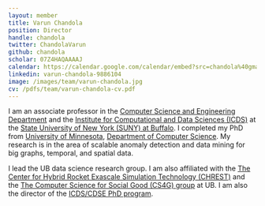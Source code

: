 ```yaml
---
layout: member
title: Varun Chandola
position: Director
handle: chandola
twitter: ChandolaVarun
github: chandola
scholar: 07Z4HAQAAAAJ
calendar: https://calendar.google.com/calendar/embed?src=chandola%40gmail.com&ctz=America%2FNew_York
linkedin: varun-chandola-9886104
image: /images/team/varun-chandola.jpg
cv: /pdfs/team/varun-chandola-cv.pdf
---
```


I am an associate professor in the [Computer Science and Engineering Department](http://www.cse.buffalo.edu) and the <a href="http://www.buffalo.edu/icds"> Institute for Computational and Data Sciences (ICDS)</a> at the <a  href="http://www.buffalo.edu/">State University of New York (SUNY) at Buffalo</a>. I completed my PhD from <a href="http://www.umn.edu">University of Minnesota</a>, <a href="http://www.cs.umn.edu">Department of Computer Science</a>. My research is in the area of scalable anomaly detection and data mining for big graphs, temporal, and spatial data.

I lead the UB data science research group. I am also affiliated with the <a href="https://www.buffalo.edu/">The Center for Hybrid Rocket Exascale Simulation Technology (CHREST)</a> and the <a href="https://cs4sg.github.io">The Computer Science for Social Good (CS4G) group</a> at UB. I am also the director of the <a href="https://www.buffalo.edu/icds/programs-and-degrees/cdse.html">ICDS/CDSE PhD program</a>.

<!--font color="red">I am on a temporary leave from UB for next few years, and will be serving as a Program Director in the <a href="https://www.nsf.gov/div/index.jsp?div=OAC">Office of Advanced Cyberinfrastructure</a>, at the <a href="https://www.nsf.gov">National Science Foundation</a>. I will not be taking any new students until then.</font-->
